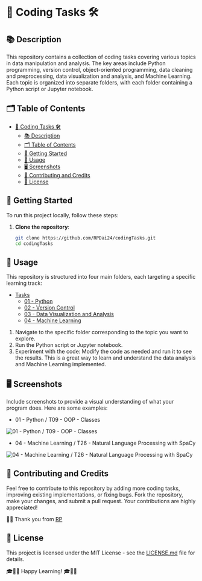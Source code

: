 # 🚀 Coding Tasks 🛠️

## 📚 Description
This repository contains a collection of coding tasks covering various topics in data manipulation and analysis. The key areas include Python programming, version control, object-oriented programming, data cleaning and preprocessing, data visualization and analysis, and Machine Learning. Each topic is organized into separate folders, with each folder containing a Python script or Jupyter notebook.

## 🗂 Table of Contents
- [🚀 Coding Tasks 🛠️](#-coding-tasks-)
    - [📚 Description](#-description)
    - [🗂 Table of Contents](#-table-of-contents)
    - [🚦 Getting Started](#-getting-started)
    - [🚀 Usage](#-usage)
    - [🖥 Screenshots](#-screenshots)
    - [🤝 Contributing and Credits](#-contributing-and-credits)
    - [📄 License](#-license)

## 🚦 Getting Started
To run this project locally, follow these steps:
1. **Clone the repository**:
   ```bash
   git clone https://github.com/RPDai24/codingTasks.git
   cd codingTasks
   
## 🚀 Usage
This repository is structured into four main folders, each targeting a specific learning track:
- [Tasks](https://github.com/RPDai24/codingTasks/tree/main/Tasks)
    - [01 - Python](https://github.com/RPDai24/codingTasks/tree/main/Tasks/01%20-%20Python)
    - [02 - Version Control](https://github.com/RPDai24/codingTasks/tree/main/Tasks/02%20-%20Version%20Control)
    - [03 - Data Visualization and Analysis](https://github.com/RPDai24/codingTasks/tree/main/Tasks/03%20-%20Data%20Visualization%20and%20Analysis)
    - [04 - Machine Learning](https://github.com/RPDai24/codingTasks/tree/main/Tasks/04%20-%20Machine%20Learning)

1. Navigate to the specific folder corresponding to the topic you want to explore.
2. Run the Python script or Jupyter notebook.
3. Experiment with the code: Modify the code as needed and run it to see the results. This is a great way to learn and understand the data analysis and Machine Learning implemented.

## 🖥 Screenshots
Include screenshots to provide a visual understanding of what your program does. Here are some examples:

- 01 - Python / T09 - OOP - Classes

![01 - Python / T09 - OOP - Classes](/Images/t09.png)

- 04 - Machine Learning / T26 - Natural Language Processing with SpaCy

![04 - Machine Learning / T26 - Natural Language Processing with SpaCy](/Images/t26.png)


## 🤝 Contributing and Credits
Feel free to contribute to this repository by adding more coding tasks, improving existing implementations, or fixing bugs. Fork the repository, make your changes, and submit a pull request. Your contributions are highly appreciated!

🙏🙏 Thank you from [RP](https://github.com/RPDai24)

## 📄 License
This project is licensed under the MIT License - see the [LICENSE.md](LICENSE) file for details.

🎓👩‍💻 Happy Learning! 🎓👨‍💻
